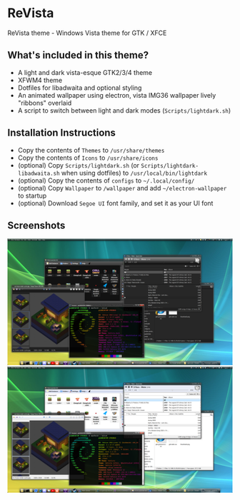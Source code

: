 # ReVista
ReVista theme -  Windows Vista theme for GTK / XFCE

## What's included in this theme?
- A light and dark vista-esque GTK2/3/4 theme
- XFWM4 theme
- Dotfiles for libadwaita and optional styling
- An animated wallpaper using electron, vista IMG36 wallpaper lively "ribbons" overlaid
- A script to switch between light and dark modes (`Scripts/lightdark.sh`)

## Installation Instructions
- Copy the contents of `Themes` to `/usr/share/themes`
- Copy the contents of `Icons` to `/usr/share/icons`
- (optional) Copy `Scripts/lightdark.sh` (or `Scripts/lightdark-libadwaita.sh` when using dotfiles)  to `/usr/local/bin/lightdark`
- (optional) Copy the contents of `configs` to `~/.local/config/`
- (optional) Copy `Wallpaper` to `/wallpaper` and add `~/electron-wallpaper` to startup
- (optional) Download `Segoe UI` font family, and set it as your UI font

## Screenshots
![Screenshot_2024-09-24_16-48-41](./Screenshots/Dark.png)
![Screenshot_2024-09-24_16-47-49](./Screenshots/Light.png)

